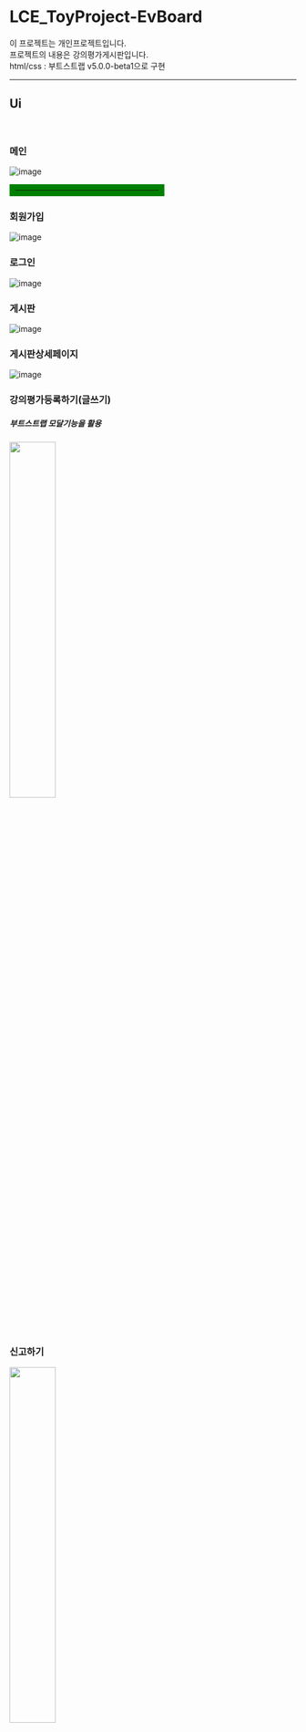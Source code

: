 # LCE_ToyProject-EvBoard

이 프로젝트는 개인프로젝트입니다.
<br>
프로젝트의 내용은 강의평가게시판입니다.
<br>
html/css : 부트스트랩 v5.0.0-beta1으로 구현
<hr>
<h2>Ui</h2>
<br>
<h3>메인</h3>

![image](https://user-images.githubusercontent.com/71121027/104991069-415eee00-5a61-11eb-90b2-f1c4d971d3d3.png)

<hr align="left" style="border: solid 10px green; width: 50%;">

<h3>회원가입</h3>

![image](https://user-images.githubusercontent.com/71121027/104991224-9995f000-5a61-11eb-92ca-cf5aa07778a4.png)

<h3>로그인</h3>

![image](https://user-images.githubusercontent.com/71121027/104991278-b8948200-5a61-11eb-9402-41cd1094fefa.png)

<h3>게시판</h3>

![image](https://user-images.githubusercontent.com/71121027/104991395-f98c9680-5a61-11eb-998c-d768675a1eea.png)

<h3>게시판상세페이지</h3>

![image](https://user-images.githubusercontent.com/71121027/104991504-3eb0c880-5a62-11eb-98ec-f1f7dc034a3c.png)

<h3>강의평가등록하기(글쓰기)</h3>
<h5>부트스트랩 모달기능을 활용</h5>

<img src="https://user-images.githubusercontent.com/71121027/104991563-6142e180-5a62-11eb-9e99-be669243ea05.png" width="40%">

<h3>신고하기</h3>

<img src="https://user-images.githubusercontent.com/71121027/104991853-0b226e00-5a63-11eb-8b94-e45749c41060.png" width="40%">
<hr>



